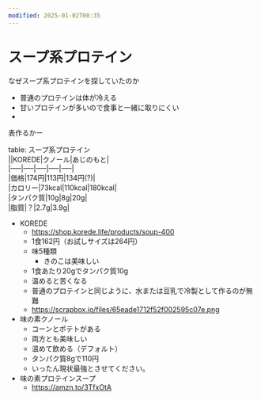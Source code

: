 ```yaml
---
modified: 2025-01-02T00:35
---
```

# スープ系プロテイン

なぜスープ系プロテインを探していたのか

- 普通のプロテインは体が冷える  
- 甘いプロテインが多いので食事と一緒に取りにくい  
-  

表作るかー

table: スープ系プロテイン  
||KOREDE|クノール|あじのもと|  
|—–|—–|—–|—–|—–|  
|価格|174円|113円|134円(?)|  
|カロリー|73kcal|110kcal|180kcal|  
|タンパク質|10g|8g|20g|  
|脂質|？|2.7g|3.9g|  

- KOREDE
    - https://shop.korede.life/products/soup-400
    - 1食162円（お試しサイズは264円）
    - 味5種類
        - きのこは美味しい
    - 1食あたり20gでタンパク質10g
    - 温めると苦くなる
    - 普通のプロテインと同じように、水または豆乳で冷製として作るのが無難
    - https://scrapbox.io/files/65eade1712f52f002595c07e.png
- 味の素クノール
    - コーンとポテトがある
    - 両方とも美味しい
    - 温めて飲める（デフォルト）
    - タンパク質8gで110円
    - いったん現状最強とさせてください。
- 味の素プロテインスープ
    - https://amzn.to/3TfxOtA